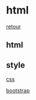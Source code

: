# html

[retour](../index-howto.md)

## html

## style

[css](./cours/css/notes-css.md)

[bootstrap](./cours//bootstrap/notes-bootstrap.md)
